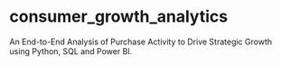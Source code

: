 # consumer_growth_analytics
An End-to-End Analysis of Purchase Activity to Drive Strategic Growth using Python, SQL and Power BI.
